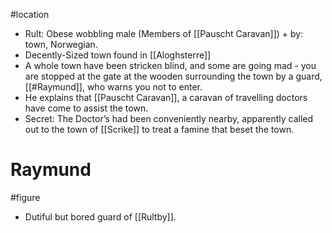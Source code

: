 #location 
* Rult: Obese wobbling male (Members of [[Pauscht Caravan]]) + by: town, Norwegian.
* Decently-Sized town found in [[Aloghsterre]]
* A whole town have been stricken blind, and some are going mad - you are stopped at the gate at the wooden surrounding the town by a guard, [[#Raymund]], who warns you not to enter.
* He explains that [[Pauscht Caravan]], a caravan of travelling doctors have come to assist the town.
* Secret: The Doctor’s had been conveniently nearby, apparently called out to the town of [[Scrike]] to treat a famine that beset the town.
# Raymund
#figure
* Dutiful but bored guard of [[Rultby]].